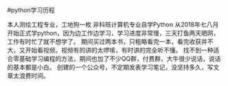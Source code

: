 #python学习历程

本人测绘工程专业，工地狗一枚
非科班计算机专业自学Python
从2018年七八月开始正式学python，因为边工作边学习，学习进度非常慢，三天打鱼两天晒网，工作有时忙了就不想学了。
期间买过两本书，只粗略看完一本，看完收获并不大，又开始看视频。视频有的讲的太啰嗦，有时讲的完全听不懂。
找不到一种适合零基础学习编程的方法，期间也加了不少QQ群，付费群，大牛很少说话，说话的基本都是小白。
创建的一个公众号，不定期发表学习笔记，没坚持多久，写文章太浪费时间。
